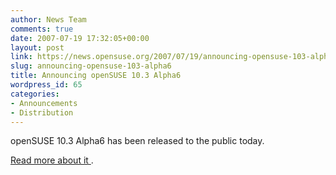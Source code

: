 ```yaml
---
author: News Team
comments: true
date: 2007-07-19 17:32:05+00:00
layout: post
link: https://news.opensuse.org/2007/07/19/announcing-opensuse-103-alpha6/
slug: announcing-opensuse-103-alpha6
title: Announcing openSUSE 10.3 Alpha6
wordpress_id: 65
categories:
- Announcements
- Distribution
---
```


openSUSE 10.3 Alpha6 has been released to the public today.

[Read more about it ](//lists.opensuse.org/opensuse-announce/2007-07/msg00005.html).

